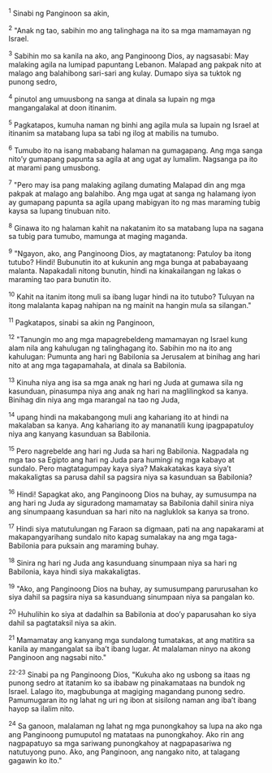 <sup>1</sup>
Sinabi ng Panginoon sa akin, 

<sup>2</sup>
"Anak ng tao, sabihin mo ang talinghaga na ito sa mga mamamayan ng Israel. 

<sup>3</sup>
Sabihin mo sa kanila na ako, ang Panginoong Dios, ay nagsasabi: May malaking agila na lumipad papuntang Lebanon. Malapad ang pakpak nito at malago ang balahibong sari-sari ang kulay. Dumapo siya sa tuktok ng punong sedro, 

<sup>4</sup>
pinutol ang umuusbong na sanga at dinala sa lupain ng mga mangangalakal at doon itinanim. 

<sup>5</sup>
Pagkatapos, kumuha naman ng binhi ang agila mula sa lupain ng Israel at itinanim sa matabang lupa sa tabi ng ilog at mabilis na tumubo. 

<sup>6</sup>
Tumubo ito na isang mababang halaman na gumagapang. Ang mga sanga nitoʼy gumapang papunta sa agila at ang ugat ay lumalim. Nagsanga pa ito at marami pang umusbong. 

<sup>7</sup>
"Pero may isa pang malaking agilang dumating Malapad din ang mga pakpak at malago ang balahibo. Ang mga ugat at sanga ng halamang iyon ay gumapang papunta sa agila upang mabigyan ito ng mas maraming tubig kaysa sa lupang tinubuan nito. 

<sup>8</sup>
Ginawa ito ng halaman kahit na nakatanim ito sa matabang lupa na sagana sa tubig para tumubo, mamunga at maging maganda. 

<sup>9</sup>
"Ngayon, ako, ang Panginoong Dios, ay magtatanong: Patuloy ba itong tutubo? Hindi! Bubunutin ito at kukunin ang mga bunga at pababayaang malanta. Napakadali nitong bunutin, hindi na kinakailangan ng lakas o maraming tao para bunutin ito. 

<sup>10</sup>
Kahit na itanim itong muli sa ibang lugar hindi na ito tutubo? Tuluyan na itong malalanta kapag nahipan na ng mainit na hangin mula sa silangan." 

<sup>11</sup>
Pagkatapos, sinabi sa akin ng Panginoon, 

<sup>12</sup>
"Tanungin mo ang mga mapagrebeldeng mamamayan ng Israel kung alam nila ang kahulugan ng talinghagang ito. Sabihin mo na ito ang kahulugan: Pumunta ang hari ng Babilonia sa Jerusalem at binihag ang hari nito at ang mga tagapamahala, at dinala sa Babilonia. 

<sup>13</sup>
Kinuha niya ang isa sa mga anak ng hari ng Juda at gumawa sila ng kasunduan, pinasumpa niya ang anak ng hari na maglilingkod sa kanya. Binihag din niya ang mga marangal na tao ng Juda, 

<sup>14</sup>
upang hindi na makabangong muli ang kahariang ito at hindi na makalaban sa kanya. Ang kahariang ito ay mananatili kung ipagpapatuloy niya ang kanyang kasunduan sa Babilonia. 

<sup>15</sup>
Pero nagrebelde ang hari ng Juda sa hari ng Babilonia. Nagpadala ng mga tao sa Egipto ang hari ng Juda para humingi ng mga kabayo at sundalo. Pero magtatagumpay kaya siya? Makakatakas kaya siyaʼt makakaligtas sa parusa dahil sa pagsira niya sa kasunduan sa Babilonia? 

<sup>16</sup>
Hindi! Sapagkat ako, ang Panginoong Dios na buhay, ay sumusumpa na ang hari ng Juda ay siguradong mamamatay sa Babilonia dahil sinira niya ang sinumpaang kasunduan sa hari nito na nagluklok sa kanya sa trono. 

<sup>17</sup>
Hindi siya matutulungan ng Faraon sa digmaan, pati na ang napakarami at makapangyarihang sundalo nito kapag sumalakay na ang mga taga-Babilonia para puksain ang maraming buhay. 

<sup>18</sup>
Sinira ng hari ng Juda ang kasunduang sinumpaan niya sa hari ng Babilonia, kaya hindi siya makakaligtas. 

<sup>19</sup>
"Ako, ang Panginoong Dios na buhay, ay sumusumpang parurusahan ko siya dahil sa pagsira niya sa kasunduang sinumpaan niya sa pangalan ko. 

<sup>20</sup>
Huhulihin ko siya at dadalhin sa Babilonia at dooʼy paparusahan ko siya dahil sa pagtataksil niya sa akin. 

<sup>21</sup>
Mamamatay ang kanyang mga sundalong tumatakas, at ang matitira sa kanila ay mangangalat sa ibaʼt ibang lugar. At malalaman ninyo na akong Panginoon ang nagsabi nito." 

<sup>22-23</sup>
Sinabi pa ng Panginoong Dios, "Kukuha ako ng usbong sa itaas ng punong sedro at itatanim ko sa ibabaw ng pinakamataas na bundok ng Israel. Lalago ito, magbubunga at magiging magandang punong sedro. Pamumugaran ito ng lahat ng uri ng ibon at sisilong naman ang ibaʼt ibang hayop sa ilalim nito. 

<sup>24</sup>
Sa ganoon, malalaman ng lahat ng mga punongkahoy sa lupa na ako nga ang Panginoong pumuputol ng matataas na punongkahoy. Ako rin ang nagpapatuyo sa mga sariwang punongkahoy at nagpapasariwa ng natutuyong puno. Ako, ang Panginoon, ang nangako nito, at talagang gagawin ko ito."